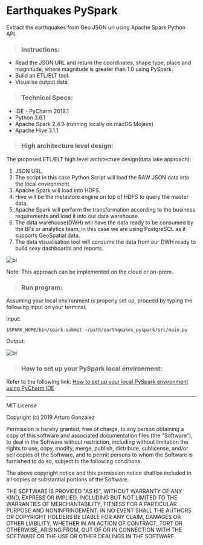 # Earthquakes PySpark #
Extract the earthquakes from Geo JSON url using Apache Spark Python API.

> ### Instructions:
- Read the JSON URL and return the coordinates, shape type, place and magnitude, where magnitude is greater 
than 1.0 using PySpark.
- Build an ETL/ELT tool.
- Visualise output data.

> ### Technical Specs:
- IDE - PyCharm 2019.1
- Python 3.6.1
- Apache Spark 2.4.3 (running locally on macOS Mojave)
- Apache Hive 3.1.1

> ### High architecture level design:

The proposed ETL/ELT high level architecture design(data lake approach):

1. JSON URL.
2. The script in this case Python Script will load the RAW JSON data into the local environment.
3. Apache Spark will load into HDFS.
4. Hive will be the metastore engine on top of HDFS to query the master data.
5. Apache Spark will perform the transformation according to the business requirements and load it into our data warehouse.
6. The data warehouse(DWH) will have the data ready to be consumed by the BI's or analytics team, in this case we are using PostgreSQL as it supports GeoSpatial data.
7. The data visualisation tool will consume the data from our DWH ready to build sexy dashboards and reports.

 
![bi](https://github.com/arturosolutions/earthquakes_pyspark/blob/master/images/bi.png)

Note: This approach can be implemented on the cloud or on-prem.

> ### Run program:

Assuming your local environment is properly set up, proceed by typing the following input on your terminal.

Input:

```commandline
$SPARK_HOME/bin/spark-submit ~/path/earthquakes_pyspark/src/main.py
```

Output:

![bi](https://github.com/arturosolutions/earthquakes_pyspark/blob/master/images/output.png)

> ### How to set up your PySpark local environment:

Refer to the following link:
[How to set up your local PySpark environment using PyCharm IDE](https://medium.com/@arturogonzalezm/how-to-set-up-your-local-pyspark-environment-using-pycharm-ide-935a75b0211)

----

MIT License

Copyright (c) 2019 Arturo Gonzalez

Permission is hereby granted, free of charge, to any person obtaining a copy
of this software and associated documentation files (the "Software"), to deal
in the Software without restriction, including without limitation the rights
to use, copy, modify, merge, publish, distribute, sublicense, and/or sell
copies of the Software, and to permit persons to whom the Software is
furnished to do so, subject to the following conditions:

The above copyright notice and this permission notice shall be included in all
copies or substantial portions of the Software.

THE SOFTWARE IS PROVIDED "AS IS", WITHOUT WARRANTY OF ANY KIND, EXPRESS OR
IMPLIED, INCLUDING BUT NOT LIMITED TO THE WARRANTIES OF MERCHANTABILITY,
FITNESS FOR A PARTICULAR PURPOSE AND NONINFRINGEMENT. IN NO EVENT SHALL THE
AUTHORS OR COPYRIGHT HOLDERS BE LIABLE FOR ANY CLAIM, DAMAGES OR OTHER
LIABILITY, WHETHER IN AN ACTION OF CONTRACT, TORT OR OTHERWISE, ARISING FROM,
OUT OF OR IN CONNECTION WITH THE SOFTWARE OR THE USE OR OTHER DEALINGS IN THE
SOFTWARE.
